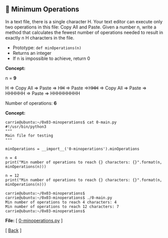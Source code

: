 ## :memo: Minimum Operations

In a text file, there is a single character H. Your text editor can execute
only two operations in this file: Copy All and Paste. Given a number n, write
a method that calculates the fewest number of operations needed to result in
exactly n H characters in the file.
- Prototype: `def minOperations(n)`
- Returns an integer
- If n is impossible to achieve, return 0

**Concept:**

n = **9**  

H => Copy All => Paste => H~~H~~ => Paste =>H~~HH~~ => Copy All => Paste => HHHHHH => Paste => HHHHHHHHH  

Number of operations: **6**  

**Concept:**
```
carrie@ubuntu:~/0x03-minoperations$ cat 0-main.py
#!/usr/bin/python3
"""
Main file for testing
"""

minOperations = __import__('0-minoperations').minOperations

n = 4
print("Min number of operations to reach {} characters: {}".format(n, minOperations(n)))

n = 12
print("Min number of operations to reach {} characters: {}".format(n, minOperations(n)))

carrie@ubuntu:~/0x03-minoperations$
carrie@ubuntu:~/0x03-minoperations$ ./0-main.py
Min number of operations to reach 4 characters: 4
Min number of operations to reach 12 characters: 7
carrie@ubuntu:~/0x03-minoperations$
```

**File:** 
\[ [0-minoperations.py](0-minoperations.py) \]

\[ [Back](../../..#readme) \]
